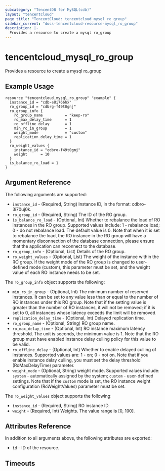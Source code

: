 ```yaml
---
subcategory: "TencentDB for MySQL(cdb)"
layout: "tencentcloud"
page_title: "TencentCloud: tencentcloud_mysql_ro_group"
sidebar_current: "docs-tencentcloud-resource-mysql_ro_group"
description: |-
  Provides a resource to create a mysql ro_group
---
```


# tencentcloud_mysql_ro_group

Provides a resource to create a mysql ro_group

## Example Usage

```hcl
resource "tencentcloud_mysql_ro_group" "example" {
  instance_id = "cdb-e8i766hx"
  ro_group_id = "cdbrg-f49t0gnj"
  ro_group_info {
    ro_group_name          = "keep-ro"
    ro_max_delay_time      = 1
    ro_offline_delay       = 1
    min_ro_in_group        = 1
    weight_mode            = "custom"
    replication_delay_time = 1
  }
  ro_weight_values {
    instance_id = "cdbro-f49t0gnj"
    weight      = 10
  }
  is_balance_ro_load = 1
}
```

## Argument Reference

The following arguments are supported:

* `instance_id` - (Required, String) Instance ID, in the format: cdbro-3i70uj0k.
* `ro_group_id` - (Required, String) The ID of the RO group.
* `is_balance_ro_load` - (Optional, Int) Whether to rebalance the load of RO instances in the RO group. Supported values include: 1 - rebalance load; 0 - do not rebalance load. The default value is 0. Note that when it is set to rebalance the load, the RO instance in the RO group will have a momentary disconnection of the database connection, please ensure that the application can reconnect to the database.
* `ro_group_info` - (Optional, List) Details of the RO group.
* `ro_weight_values` - (Optional, List) The weight of the instance within the RO group. If the weight mode of the RO group is changed to user-defined mode (custom), this parameter must be set, and the weight value of each RO instance needs to be set.

The `ro_group_info` object supports the following:

* `min_ro_in_group` - (Optional, Int) The minimum number of reserved instances. It can be set to any value less than or equal to the number of RO instances under this RO group. Note that if the setting value is greater than the number of RO instances, it will not be removed; if it is set to 0, all instances whose latency exceeds the limit will be removed.
* `replication_delay_time` - (Optional, Int) Delayed replication time.
* `ro_group_name` - (Optional, String) RO group name.
* `ro_max_delay_time` - (Optional, Int) RO instance maximum latency threshold. The unit is seconds, the minimum value is 1. Note that the RO group must have enabled instance delay culling policy for this value to be valid.
* `ro_offline_delay` - (Optional, Int) Whether to enable delayed culling of instances. Supported values are: 1 - on; 0 - not on. Note that if you enable instance delay culling, you must set the delay threshold (RoMaxDelayTime) parameter.
* `weight_mode` - (Optional, String) weight mode. Supported values include: `system` - automatically assigned by the system; `custom` - user-defined settings. Note that if the `custom` mode is set, the RO instance weight configuration (RoWeightValues) parameter must be set.

The `ro_weight_values` object supports the following:

* `instance_id` - (Required, String) RO instance ID.
* `weight` - (Required, Int) Weights. The value range is [0, 100].

## Attributes Reference

In addition to all arguments above, the following attributes are exported:

* `id` - ID of the resource.



## Timeouts

<no value>


